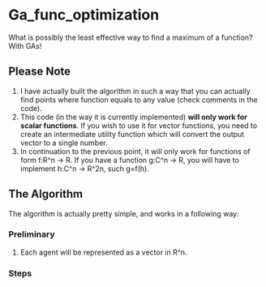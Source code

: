 # Ga_func_optimization
What is possibly the least effective way to find a maximum of a function? With GAs!

## Please Note
1. I have actually built the algorithm in such a way that you can actually find points where function equals to any value (check comments in the code).
2. This code (in the way it is currently implemented) **will only work for scalar functions**.
If you wish to use it for vector functions, you need to create an intermediate utility function which will convert the output vector to a single number.
3. In continuation to the previous point, it will only work for functions of form f:R^n -> R. If you have a function g:C^n -> R, you will have to implement h:C^n -> R^2n, such g=f(h).

## The Algorithm
The algorithm is actually pretty simple, and works in a following way:

### Preliminary
1. Each agent will be represented as a vector in R^n.

### Steps
